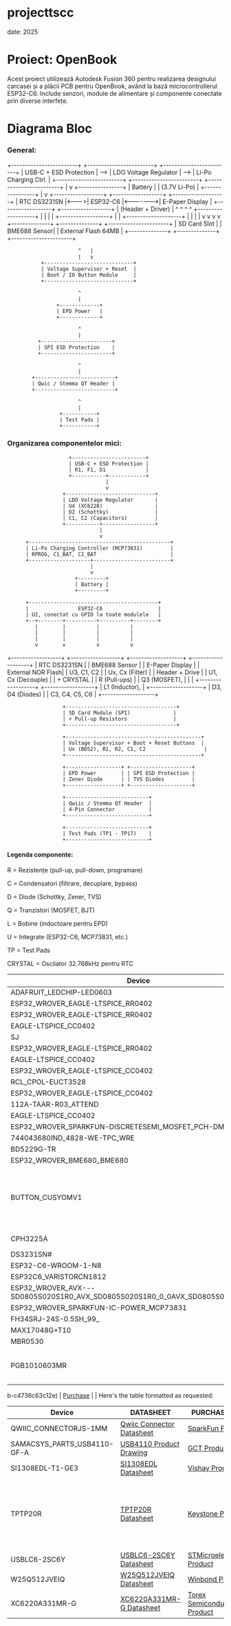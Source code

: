 # projecttscc
date: 2025

# Proiect: OpenBook
Acest proiect utilizează Autodesk Fusion 360 pentru realizarea designului carcasei și a plăcii PCB pentru OpenBook, având la bază microcontrollerul ESP32-C6. Include senzori, module de alimentare și componente conectate prin diverse interfețe.

# Diagrama Bloc

### General:
<prev>
+------------------------+     +------------------------+     +------------------------+
| USB-C + ESD Protection | --> | LDO Voltage Regulator  | --> | Li-Po Charging Ctrl.   |
+------------------------+     +------------------------+     +------------------------+
                                                            |
                                                            v
                                                      +----------------+
                                                      |   Battery      |
                                                      | (3.7V Li-Po)   |
                                                      +----------------+
                                                            |
                                                            v
+------------------+     +------------------+         +-------------------+
| RTC DS3231SN     |<--->|   ESP32-C6       |<------->| E-Paper Display   |
+------------------+     +------------------+         | (Header + Driver) |
                           ^    ^   ^   ^              +-------------------+
                           |    |   |   |
       +------------------+    |   |   +--------------------+
       |                       |   |                        |
       v                       v   v                        v
+--------------+       +--------------+           +----------------------+
| SD Card Slot |       | BME688 Sensor|           | External Flash 64MB  |
+--------------+       +--------------+           +----------------------+

                           ^   |
                           |   v
               +-----------------------------+
               | Voltage Supervisor + Reset  |
               | Boot / IO Button Module     |
               +-----------------------------+

                           ^
                           |
                    +-------------+
                    | EPD Power   |
                    +-------------+

                           ^
                           |
              +-----------------------+
              | SPI ESD Protection    |
              +-----------------------+

                           ^
                           |
            +--------------------------+
            | Qwic / Stemma QT Header |
            +--------------------------+

                           ^
                           |
                     +-----------+
                     | Test Pads |
                     +-----------+

</prev>

### Organizarea componentelor mici:
<prev>

                        +------------------------+
                        | USB-C + ESD Protection |
                        | R1, F1, D1             |
                        +-----------+------------+
                                    |
                                    v
                      +-----------------------------+
                      | LDO Voltage Regulator       |
                      | U4 (XC6220)                 |
                      | D2 (Schottky)               |
                      | C1, C2 (Capacitors)         |
                      +-----------+-----------------+
                                  |
                                  v
          +----------------------------------------------+
          | Li-Po Charging Controller (MCP73831)         |
          | RPROG, C1_BAT, C2_BAT                        |
          +--------------------+-------------------------+
                               |
                               v
                          +---------+
                          | Battery |
                          +---------+

          +------------------------------------------+
          |                ESP32-C6                  |
          | U2, conectat cu GPIO la toate modulele   |
          +--+--------+----------+----------+--------+
             |        |          |          |
             |        |          |          |
             |        |          |          |
             v        v          v          v

+------------------+ +------------------+ +-------------------+ +-------------------+
| RTC DS3231SN     | | BME688 Sensor    | | E-Paper Display   | | External NOR Flash|
| U3, C1, C2       | | Ux, Cx (Filter)  | | Header + Drive    | | U1, Cx (Decouple) |
| + CRYSTAL        | | R (Pull-ups)     | | Q3 (MOSFET),      | |                   |
+------------------+ +------------------+ | L1 (Inductor),    | +-------------------+
                                          | D3, D4 (Diodes)   |
                                          | C3, C4, C5, C6    |
                                          +-------------------+

                      +------------------------------------+
                      | SD Card Module (SPI)              |
                      | + Pull-up Resistors               |
                      +------------------------------------+

                      +--------------------------------------------+
                      | Voltage Supervisor + Boot + Reset Buttons  |
                      | Ux (BD52), R1, R2, C1, C2                   |
                      +--------------------------------------------+

                      +------------------+ +--------------------+
                      | EPD Power        | | SPI ESD Protection |
                      | Zener Diode      | | TVS Diodes         |
                      +------------------+ +--------------------+

                      +---------------------------+
                      | Qwiic / Stemma QT Header  |
                      | 4-Pin Connector           |
                      +---------------------------+

                      +---------------------------+
                      | Test Pads (TP1 - TP17)    |
                      +---------------------------+

</prev>

#### Legenda componente:
R = Rezistențe (pull-up, pull-down, programare)

C = Condensatori (filtrare, decuplare, bypass)

D = Diode (Schottky, Zener, TVS)

Q = Tranzistori (MOSFET, BJT)

L = Bobine (inductoare pentru EPD)

U = Integrate (ESP32-C6, MCP73831, etc.)

TP = Test Pads

CRYSTAL = Oscilator 32.768kHz pentru RTC



<prev>

| **Device**                             | **Datasheet**                                                                                       | **Purchase URL**                                                                                                                                               | **Notes**                                                                                                                                                                                                                                                                                                                |
|----------------------------------------|----------------------------------------------------------------------------------------------------|---------------------------------------------------------------------------------------------------------------------------------------------------------------|--------------------------------------------------------------------------------------------------------------------------------------------------------------------------------------------------------------------------------------------------------------------------------------------------------------------------|
| ADAFRUIT_LEDCHIP-LED0603               | [Datasheet](https://dammedia.osram.info/media/resource/hires/osram-dam-5178061/LH%20R974_EN.pdf)   | [Purchase](https://eu.mouser.com/ProductDetail/ams-OSRAM/LH-R974?qs=rUek3o0zKEvmwAoLLbCfCQ%3D%3D)                                                              |                                                                                                                                                                                                                                                                                                                          |
| ESP32_WROVER_EAGLE-LTSPICE_RR0402      | [Datasheet](https://eu.mouser.com/datasheet/2/447/PYu_RT_1_to_0_01_RoHS_L_15-3461507.pdf)           | [Purchase](https://eu.mouser.com/ProductDetail/YAGEO/RT0402BRE072KL?qs=gY0y7AQI9SOEMRqvTCljCA%3D%3D)                                                           |                                                                                                                                                                                                                                                                                                                          |
| ESP32_WROVER_EAGLE-LTSPICE_RR0402      | [Datasheet](https://eu.mouser.com/datasheet/2/447/PYu_SR_20105_RoHS_L_12-3461462.pdf)               | [Purchase](https://eu.mouser.com/ProductDetail/YAGEO/SR0402FR-0710KL?qs=TyBUSTk9pD%2F02BJ2PplVgA%3D%3D)                                                       |                                                                                                                                                                                                                                                                                                                          |
| EAGLE-LTSPICE_CC0402                   | [Datasheet](https://eu.mouser.com/datasheet/2/447/KEM_C1003_C0G_SMD-3316496.pdf)                    | [Purchase](https://eu.mouser.com/ProductDetail/KEMET/C0402C100J4GACTU?qs=mjekseImwbbdX0mMb15eGA%3D%3D)                                                          |                                                                                                                                                                                                                                                                                                                          |
| SJ                                     | [Datasheet](https://www.snapeda.com/parts/5112/Keystone%20Electronics/datasheet/)                    | [Purchase](https://eu.mouser.com/ProductDetail/Keystone-Electronics/5112?utm_campaign=mouser&qs=u16ybLDytRZh2kbiE9WIqQ==&utm_medium=online&utm_source=snapedaonline&utm_content=datasheet) |                                                                                                                                                                                                                                                                                                                          |
| ESP32_WROVER_EAGLE-LTSPICE_RR0402      | [Datasheet](https://eu.mouser.com/datasheet/2/447/PYu_RC_Group_51_RoHS_L_12-3368608.pdf)            | [Purchase](https://eu.mouser.com/ProductDetail/YAGEO/RC0402FR-07226RL?qs=ZELcmBmapfyYDZKSOq20kw%3D%3D)                                                           |                                                                                                                                                                                                                                                                                                                          |
| EAGLE-LTSPICE_CC0402                   | [Datasheet](https://eu.mouser.com/datasheet/2/447/KEM_C1018_X7R_SnPb_SMD-3316276.pdf)               | [Purchase](https://eu.mouser.com/ProductDetail/KEMET/C0402C104K4RAL?qs=pIZUS6sqCWCaMuP2QVR%2Fog%3D%3D&srsltid=AfmBOorFGwDGmQ6lWmC_Jiog7gZnCk6L84apRuEeDYw4gmpryDUgmfwW)              |                                                                                                                                                                                                                                                                                                                          |
| ESP32_WROVER_EAGLE-LTSPICE_CC0402      | [Datasheet](https://eu.mouser.com/datasheet/2/447/KEM_C1002_X7R_SMD-3316098.pdf)                    | [Purchase](https://eu.mouser.com/ProductDetail/KEMET/C0402C104K4RAC?qs=sykUljcfnH1GXndxGT8AHQ%3D%3D)                                                           |                                                                                                                                                                                                                                                                                                                          |
| RCL_CPOL-EUCT3528                      | [Datasheet](https://www.snapeda.com/parts/OF-SMD3528WC/Optoflash/datasheet/)                          | [Purchase](https://www.tme.eu/en/details/of-smd3528wc/smd-white-leds/optoflash/)                                                                                  |                                                                                                                                                                                                                                                                                                                          |
| ESP32_WROVER_EAGLE-LTSPICE_CC0402      | [Datasheet](https://eu.mouser.com/datasheet/2/447/KEM_C1018_X7R_SnPb_SMD-3316276.pdf)               | [Purchase](https://eu.mouser.com/ProductDetail/KEMET/C0402C104K4RAL?qs=pIZUS6sqCWCaMuP2QVR%2Fog%3D%3D)                                                           |                                                                                                                                                                                                                                                                                                                          |
| 112A-TAAR-R03_ATTEND                   | [Datasheet](https://www.snapeda.com/parts/112A-TAAR-R03/Attend/datasheet/)                            | [Purchase](https://www.tme.eu/ro/details/mcc-sdmicro/conectori-pentru-cartele/attend/112a-taar-r03/)                                                              |                                                                                                                                                                                                                                                                                                                          |
| EAGLE-LTSPICE_CC0402                   | [Datasheet](https://eu.mouser.com/datasheet/2/447/KEM_C1006_X5R_SMD-3316465.pdf)                    | [Purchase](https://eu.mouser.com/ProductDetail/KEMET/C0402C475M9PAC7411?qs=cpo3%2FpBou2jRzZxyxJnMGg%3D%3D)                                                          |                                                                                                                                                                                                                                                                                                                          |
| ESP32_WROVER_SPARKFUN-DISCRETESEMI_MOSFET_PCH-DMG2305UX-7 | [Datasheet](https://www.diodes.com/assets/Datasheets/DMG2305UX.pdf) | [Purchase](https://eu.mouser.com/ProductDetail/Diodes-Incorporated/DMG2305UX-7?qs=L1DZKBg7t5F%2FNBHrjfxC%252Bg%3D%3D) |                                                                                                                                                                                                                                                                                                                          |
| 744043680IND_4828-WE-TPC_WRE           | [Datasheet](https://www.we-online.com/components/products/datasheet/744043680.pdf)                  | [Purchase](https://eu.mouser.com/ProductDetail/Wurth-Elektronik/744043680?qs=PGXP4M47uW6VkZq%252BkzjrHA%3D%3D)                                                    |                                                                                                                                                                                                                                                                                                                          |
| BD5229G-TR                             | [Datasheet](https://fscdn.rohm.com/en/products/databook/datasheet/ic/power/voltage_detector/bd52xxg-e.pdf) | [Purchase](https://eu.mouser.com/ProductDetail/ROHM-Semiconductor/BD5229G-TR?qs=4kLU8WoGk0vvnhrrYwdszw%3D%3D) |                                                                                                                                                                                                                                                                                                                          |
| ESP32_WROVER_BME680_BME680             | [Datasheet](https://eu.mouser.com/datasheet/2/783/bst_bme688_fl000-2307034.pdf)                      | [Purchase](https://eu.mouser.com/ProductDetail/Bosch-Sensortec/BME688?qs=IS%252B4QmGtzzqQoVDscqwx3A%3D%3D)                                                       |                                                                                                                                                                                                                                                                                                                          |
| BUTTON_CUSYOMV1                         | [Datasheet](https://www.ckswitches.com/media/1482/kms.pdf)                                           | [Purchase](https://eu.mouser.com/ProductDetail/CK/KMS231G?qs=cygERTaPE9Aulmq4rq4WXQ%3D%3D)                     | ✅ Side-Actuated Tactile Switches (Compatible with KMR2 footprint)                                                                                                                                                                                                                                                                                                    |
| CPH3225A                               | [Datasheet](https://eu.mouser.com/datasheet/2/360/Seiko_Instruments_MicroBattery_E_20230330_2024Jan_-3561061.pdf) | [Purchase](https://eu.mouser.com/ProductDetail/Seiko-Semiconductors/CPH3225A?qs=3etwrb1wR%252BhUOph6lAO7eg%3D%3D&utm_id=6470900573&utm_source=google&utm_medium=cpc&utm_marketing_tactic=emeacorp&gad_source=1&gclid=CjwKCAjwzMi_BhACEiwAX4YZUD6usznTzJWXm4Z9u8rBBFy2NakSyAr25YMlMpxMyBTQ3bVXFg2nFhoCpx0QAvD_BwE |                                                                                                                                                                                                                                                                                                                          |
| DS3231SN#                              | [Datasheet](https://eu.mouser.com/datasheet/2/609/DS3231-3421123.pdf)                                | [Purchase](https://www.snapeda.com/api/url_track_click_mouser/?unipart_id=562593&manufacturer=Seiko%20Instruments&part_name=CPH3225A&search_term=None)          |                                                                                                                                                                                                                                                                                                                          |
| ESP32-C6-WROOM-1-N8                    | [Datasheet](https://eu.mouser.com/datasheet/2/891/Espressif_ESP32_C6_WROOM_1__Datasheet_V0_1_PRELIMI-3239987.pdf) | [Purchase](https://eu.mouser.com/ProductDetail/Espressif-Systems/ESP32-C6-WROOM-1-N8?qs=8Wlm6%252BaMh8ST02Gmwp74cw%3D%3D)                                            |                                                                                                                                                                                                                                                                                                                          |
| ESP32C6_VARISTORCN1812                 | [Datasheet](https://www.snapeda.com/parts/PFMF.050.2/Schurter/datasheet/)                             | [Purchase](https://www.digikey.com/en/products/detail/schurter-inc/PFMF-050-2/1731348?utm_campaign=buynow&utm_medium=aggregator&utm_source=snapeda)               |                                                                                                                                                                                                                                                                                                                          |
| ESP32_WROVER_AVX---SD0805S020S1R0_AVX_SD0805S020S1R0_0_0AVX_SD0805S020S1R0_0_0 | [Datasheet](http://datasheets.avx.com/schottky.pdf) | [Purchase](https://www.kyocera-avx.com/products/diodes/lead-less-chip-schottky-barrier-diodes/)               |                                                                                                                                                                                                                                                                                                                          |
| ESP32_WROVER_SPARKFUN-IC-POWER_MCP73831 | [Datasheet](https://eu.mouser.com/datasheet/2/268/MCP73831_Family_Data_Sheet_DS20001984H-3441711.pdf) | [Purchase](https://eu.mouser.com/ProductDetail/Microchip-Technology/MCP73831T-2ACI-OT?qs=yUQqVecv4qvbBQBGbHx0Mw%3D%3D)               |                                                                                                                                                                                                                                                                                                                          |
| FH34SRJ-24S-0.5SH_99_                  | [Datasheet](https://www.snapeda.com/parts/FH34SRJ-24S-0.5SH(99)/Hirose%20Electric/datasheet/)         | [Purchase](https://www.digikey.com/en/products/detail/hirose-electric-co-ltd/FH34SRJ-24S-0-5SH-99/5132529?utm_campaign=buynow&utm_medium=aggregator&utm_source=snapeda) |                                                                                                                                                                                                                                                                                                                          |
| MAX17048G+T10                          | [Datasheet](https://eu.mouser.com/datasheet/2/609/MAX17048_MAX17049-3469099.pdf)                     | [Purchase](https://www.snapeda.com/api/url_track_click_mouser/?unipart_id=329239&manufacturer=Analog%20Devices&part_name=MAX17048G%2BT10&search_term=None)     |                                                                                                                                                                                                                                                                                                                          |
| MBR0530                                | [Datasheet](https://www.onsemi.com/products/discrete-power-modules/schottky-diodes-schottky-rectifiers/mbr0530t3g) | [Purchase](https://www.snapeda.com/api/url_track_click_mouser/?unipart_id=179458&manufacturer=ON%20Semiconductor&part_name=MBR0530&search_term=None)            |                                                                                                                                                                                                                                                                                                                          |
| PGB1010603MR                           | [Datasheet](https://www.littelfuse.com/assetdocs/pulseguard-esd-suppressors-pgb1-datasheet?assetguid=8a337998-d54d-466b-be4

b-c4736c63c12e) | [Purchase](https://www.snapeda.com/api/url_track_click_mouser/?unipart_id=39658&manufacturer=Littelfuse&part_name=PGB1010603MR&search_term=None)        |                                                                                                                                                                                                                                                                                                                          |
Here's the table formatted as requested:

| **Device**                   | **DATASHEET**                                                                 | **PURCHASE-URL**                                                                                                      | **Notes**                                                                                                                                                                 |
|------------------------------|-------------------------------------------------------------------------------|-----------------------------------------------------------------------------------------------------------------------|---------------------------------------------------------------------------------------------------------------------------------------------------------------------------|
| QWIIC_CONNECTORJS-1MM         | [Qwiic Connector Datasheet](https://eu.mouser.com/datasheet/2/813/Qwiic_Connector_Datasheet-1223982.pdf) | [SparkFun Product](https://eu.mouser.com/ProductDetail/SparkFun/PRT-14417?qs=wd5RIQLrsJhgdz%2FpmZ%2F3GQ%3D%3D)    |                                                                                                                                                                           |
| SAMACSYS_PARTS_USB4110-GF-A   | [USB4110 Product Drawing](https://eu.mouser.com/datasheet/2/837/GCT_USB4110_Product_Drawing___20k_cycles-3455479.pdf) | [GCT Product](https://eu.mouser.com/ProductDetail/GCT/USB4110-GF-A?qs=KUoIvG%2F9IlYiZvIXQjyJeA%3D%3D)                    |                                                                                                                                                                           |
| SI1308EDL-T1-GE3              | [SI1308EDL Datasheet](https://www.vishay.com/docs/63399/si1308edl.pdf)          | [Vishay Product](https://eu.mouser.com/ProductDetail/Vishay-Semiconductors/SI1308EDL-T1-GE3?qs=bX1%252BNvsK%2FBramh9tgpOaEw%3D%3D) |                                                                                                                                                                           |
| TPTP20R                       | [TPTP20R Datasheet](https://eu.mouser.com/datasheet/2/215/000-5004-741320.pdf)  | [Keystone Product](https://eu.mouser.com/ProductDetail/Keystone-Electronics/5000?qs=q0tsjPZWdm%252B9SiiTAbEwUw%3D%3D) | TP20R is often associated with a round, 2.0 mm diameter test pad.                                                                                                      |
| USBLC6-2SC6Y                  | [USBLC6-2SC6Y Datasheet](https://eu.mouser.com/datasheet/2/389/usblc6_2sc6y-1852505.pdf) | [STMicroelectronics Product](https://eu.mouser.com/ProductDetail/STMicroelectronics/USBLC6-2SC6Y?qs=gNDSiZmRJS%2FOgDexvXkdow%3D%3D) |                                                                                                                                                                           |
| W25Q512JVEIQ                  | [W25Q512JVEIQ Datasheet](https://eu.mouser.com/datasheet/2/949/Winbond_W25Q512JV_Datasheet-3240039.pdf) | [Winbond Product](https://eu.mouser.com/ProductDetail/Winbond/W25Q512JVEIQ?qs=l7cgNqFNU1jw6svr3at6tA%3D%3D)         |                                                                                                                                                                           |
| XC6220A331MR-G                | [XC6220A331MR-G Datasheet](https://eu.mouser.com/datasheet/2/760/xc6220-3371556.pdf) | [Torex Semiconductor Product](https://eu.mouser.com/ProductDetail/Torex-Semiconductor/XC6220A331MR-G?qs=AsjdqWjXhJ8ZSWznL1J0gg%3D%3D) |                                                                                                                                                                           |




</prev>